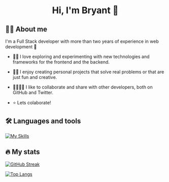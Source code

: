 <h1 align="center">Hi, I'm Bryant 🎩</h1>

<h2>👨‍💻 About me</h2>

I'm a Full Stack developer with more than two years of experience in web development 🚀

- 👨‍🔬 I love exploring and experimenting with new technologies and frameworks for the frontend and the backend.

- 👨‍🎨 I enjoy creating personal projects that solve real problems or that are just fun and creative.

- 👨‍👩‍👧‍👦 I like to collaborate and share with other developers, both on GitHub and Twitter.

- ⭐ Lets colaborate!

<h2>🛠 Languages and tools</h2>

[![My Skills](https://skillicons.dev/icons?i=html,css,js,sass,react,nodejs,express,mongodb,ts,beyondjs)](https://skillicons.dev)

<h2>🔥 My stats</h2>

[![GitHub Streak](http://github-readme-streak-stats.herokuapp.com?user=veD-tnayrB&theme=dark&background=000000)](https://git.io/streak-stats)

[![Top Langs](https://github-readme-stats.vercel.app/api/top-langs/?username=veD-tnayrB&layout=compact&theme=vision-friendly-dark)](https://github.com/anuraghazra/github-readme-stats)
